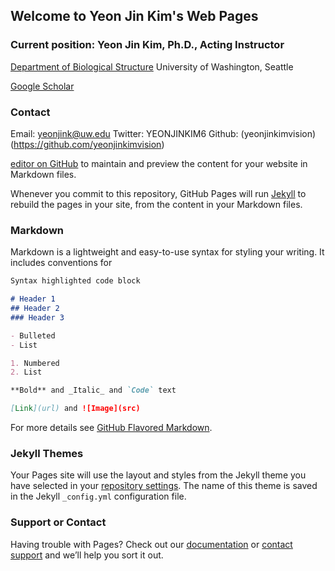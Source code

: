 ## Welcome to Yeon Jin Kim's Web Pages

### Current position: Yeon Jin Kim, Ph.D., Acting Instructor
[Department of Biological Structure](https://depts.washington.edu/biostr/home)
University of Washington, Seattle

[Google Scholar](https://scholar.google.ca/citations?user=D4w2Jbec7IMC&hl=en)

### Contact
Email: [yeonjink@uw.edu](yeonjink@uw.edu)
Twitter: YEONJINKIM6
Github: (yeonjinkimvision)(https://github.com/yeonjinkimvision)





[editor on GitHub](https://github.com/yeonjinkimvision/yeonjinkim.github.io/edit/master/README.md) to maintain and preview the content for your website in Markdown files.

Whenever you commit to this repository, GitHub Pages will run [Jekyll](https://jekyllrb.com/) to rebuild the pages in your site, from the content in your Markdown files.

### Markdown

Markdown is a lightweight and easy-to-use syntax for styling your writing. It includes conventions for

```markdown
Syntax highlighted code block

# Header 1
## Header 2
### Header 3

- Bulleted
- List

1. Numbered
2. List

**Bold** and _Italic_ and `Code` text

[Link](url) and ![Image](src)
```

For more details see [GitHub Flavored Markdown](https://guides.github.com/features/mastering-markdown/).

### Jekyll Themes

Your Pages site will use the layout and styles from the Jekyll theme you have selected in your [repository settings](https://github.com/yeonjinkimvision/yeonjinkim.github.io/settings). The name of this theme is saved in the Jekyll `_config.yml` configuration file.

### Support or Contact

Having trouble with Pages? Check out our [documentation](https://help.github.com/categories/github-pages-basics/) or [contact support](https://github.com/contact) and we’ll help you sort it out.
